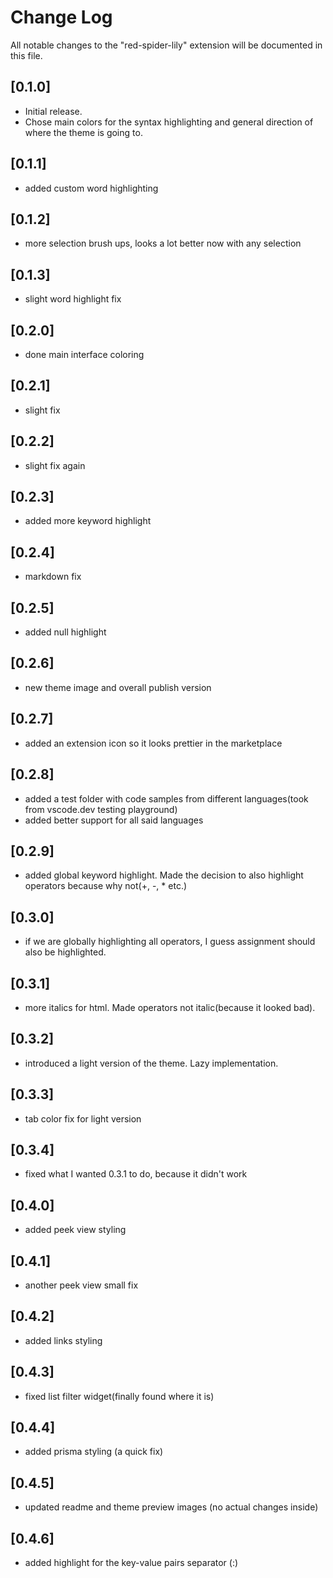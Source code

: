 # Change Log

All notable changes to the "red-spider-lily" extension will be documented in this file.

## [0.1.0]

- Initial release.
- Chose main colors for the syntax highlighting and general direction of where the theme is going to.

## [0.1.1]

- added custom word highlighting

## [0.1.2]

- more selection brush ups, looks a lot better now with any selection

## [0.1.3]

- slight word highlight fix

## [0.2.0]

- done main interface coloring

## [0.2.1]

- slight fix

## [0.2.2]

- slight fix again

## [0.2.3]

- added more keyword highlight

## [0.2.4]

- markdown fix

## [0.2.5]

- added null highlight

## [0.2.6]

- new theme image and overall publish version

## [0.2.7]

- added an extension icon so it looks prettier in the marketplace

## [0.2.8]

- added a test folder with code samples from different languages(took from vscode.dev testing playground)
- added better support for all said languages

## [0.2.9]

- added global keyword highlight. Made the decision to also highlight operators because why not(+, -, \* etc.)

## [0.3.0]

- if we are globally highlighting all operators, I guess assignment should also be highlighted.

## [0.3.1]

- more italics for html. Made operators not italic(because it looked bad).

## [0.3.2]

- introduced a light version of the theme. Lazy implementation.

## [0.3.3]

- tab color fix for light version

## [0.3.4]

- fixed what I wanted 0.3.1 to do, because it didn't work

## [0.4.0]

- added peek view styling

## [0.4.1]

- another peek view small fix

## [0.4.2]

- added links styling

## [0.4.3]

- fixed list filter widget(finally found where it is)

## [0.4.4]

- added prisma styling (a quick fix)

## [0.4.5]

- updated readme and theme preview images (no actual changes inside)

## [0.4.6]

- added highlight for the key-value pairs separator (:)